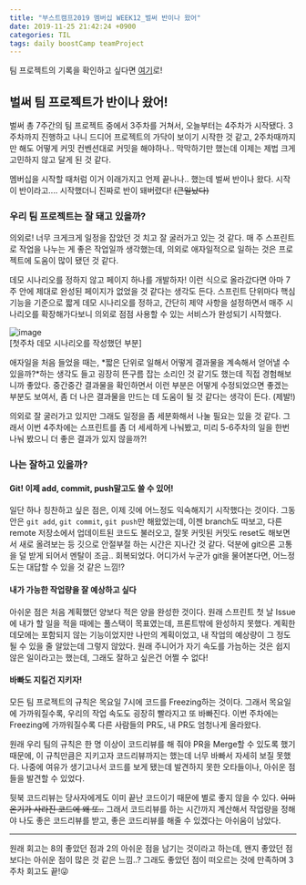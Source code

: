 ```yaml
---
title: "부스트캠프2019 멤버십 WEEK12_벌써 반이나 왔어"
date: 2019-11-25 21:42:24 +0900
categories: TIL
tags: daily boostCamp teamProject
---
```


팀 프로젝트의 기록을 확인하고 싶다면 [여기](https://github.com/connect-foundation/2019-07)로!

## 벌써 팀 프로젝트가 반이나 왔어!

벌써 총 7주간의 팀 프로젝트 중에서 3주차를 거쳐서, 오늘부터는 4주차가 시작됐다. 3주차까지 진행하고 나니 드디어 프로젝트의 가닥이 보이기 시작한 것 같고, 2주차때까지만 해도 어떻게 커밋 컨벤션대로 커밋을 해야하나.. 막막하기만 했는데 이제는 제법 크게 고민하지 않고 달게 된 것 같다.

멤버십을 시작할 때처럼 이거 이래가지고 언제 끝나나.. 했는데 벌써 반이나 왔다. 시작이 반이라고.... 시작했더니 진짜로 반이 돼버렸다! ~~(큰일났다)~~

### 우리 팀 프로젝트는 잘 돼고 있을까?

의외로! 너무 크게크게 일정을 잡았던 것 치고 잘 굴러가고 있는 것 같다. 매 주 스프린트로 작업을 나누는 게 좋은 작업일까 생각했는데, 의외로 애자일적으로 일하는 것은 프로젝트에 도움이 많이 됐던 것 같다.

데모 시나리오를 정하지 않고 페이지 하나를 개발하자! 이런 식으로 올라갔다면 아마 7주 안에 제대로 완성된 페이지가 없었을 것 같다는 생각도 든다. 스프린트 단위마다 핵심 기능을 기준으로 짧게 데모 시나리오를 정하고, 간단히 제약 사항을 설정하면서 매주 시나리오를 확장해가다보니 의외로 점점 사용할 수 있는 서비스가 완성되기 시작했다.

![image](https://user-images.githubusercontent.com/42017052/69542681-53fda480-0fcf-11ea-8074-c43e75aeec1c.png)  
[첫주차 데모 시나리오를 작성했던 부분]

애자일을 처음 들었을 때는, *짧은 단위로 일해서 어떻게 결과물을 계속해서 얻어낼 수 있을까?*하는 생각도 들고 굉장히 뜬구름 잡는 소리인 것 같기도 했는데 직접 경험해보니까 좋았다. 중간중간 결과물을 확인하면서 이런 부분은 어떻게 수정되었으면 좋겠는 부분도 보여서, 좀 더 나은 결과물을 만드는 데 도움이 될 것 같다는 생각이 든다. (제발!)

의외로 잘 굴러가고 있지만 그래도 일정을 좀 세분화해서 나눌 필요는 있을 것 같다. 그래서 이번 4주차에는 스프린트를 좀 더 세세하게 나눠봤고, 미리 5-6주차의 일을 한번 나눠 봤으니 더 좋은 결과가 있지 않을까?!  


### 나는 잘하고 있을까?

#### Git! 이제 add, commit, push말고도 쓸 수 있어!

일단 하나 칭찬하고 싶은 점은, 이제 깃에 어느정도 익숙해지기 시작했다는 것이다. 그동안은 `git add`, `git commit`, `git push`만 해왔었는데, 이젠 branch도 따보고, 다른 remote 저장소에서 업데이트된 코드도 불러오고, 잘못 커밋된 커밋도 reset도 해보면서 새로 올려보는 등 깃으로 안절부절 하는 시간은 지나간 것 같다. 덕분에 git으론 고통을 덜 받게 되어서 멘탈이 조금.. 회복되었다. 어디가서 누군가 git을 물어본다면, 어느정도는 대답할 수 있을 것 같은 느낌!?

#### 내가 가능한 작업량을 잘 예상하고 싶다

아쉬운 점은 처음 계획했던 양보다 적은 양을 완성한 것이다. 원래 스프린트 첫 날 Issue에 내가 할 일을 적을 때에는 풀스택이 목표였는데, 프론트밖에 완성하지 못했다. 계획한 데모에는 포함되지 않는 기능이었지만 나만의 계획이었고, 내 작업의 예상량이 그 정도 될 수 있을 줄 알았는데 그렇지 않았다. 원래 주니어가 자기 속도를 가늠하는 것은 쉽지 않은 일이라고는 했는데, 그래도 잘하고 싶은건 어쩔 수 없다!

#### 바빠도 지킬건 지키자!

모든 팀 프로젝트의 규칙은 목요일 7시에 코드를 Freezing하는 것이다. 그래서 목요일에 가까워질수록, 우리의 작업 속도도 굉장히 빨라지고 또 바빠진다. 이번 주차에는 Freezing에 가까워질수록 다른 사람들의 PR도, 내 PR도 엄청나게 올라왔다.

원래 우리 팀의 규칙은 한 명 이상이 코드리뷰를 해 줘야 PR을 Merge할 수 있도록 했기 때문에, 이 규칙만큼은 지키고자 코드리뷰까지는 했는데 너무 바빠서 자세히 보질 못했다. 나중에 여유가 생기고나서 코드를 보게 됐는데 발견하지 못한 오타들이나, 아쉬운 점들을 발견할 수 있었다.

뒷북 코드리뷰는 당사자에게도 이미 끝난 코드이기 때문에 별로 좋지 않을 수 있다. ~~이미 온기가 사라진 코드에 왜 또..~~ 그래서 코드리뷰를 하는 시간까지 계산해서 작업량을 정해야 나도 좋은 코드리뷰를 받고, 좋은 코드리뷰를 해줄 수 있겠다는 아쉬움이 남았다.

---

원래 회고는 8의 좋았던 점과 2의 아쉬운 점을 남기는 것이라고 하는데, 왠지 좋았던 점보다는 아쉬운 점이 많은 것 같은 느낌..? 그래도 좋았던 점이 떠오르는 것에 만족하며 3주차 회고도 끝!😜
